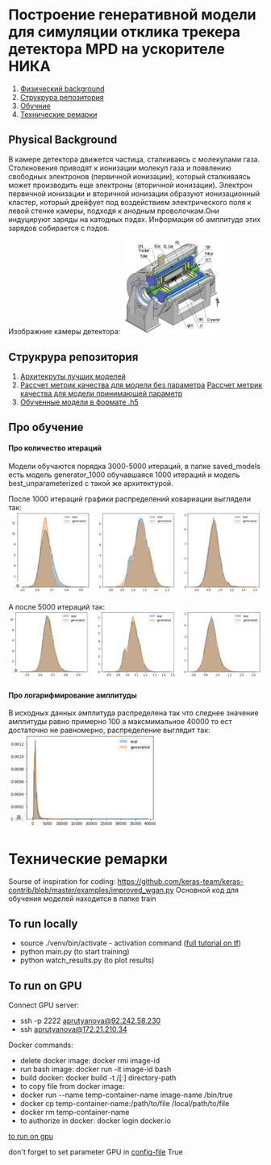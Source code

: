 # Построение генеративной модели для симуляции отклика трекера детектора MPD на ускорителе НИКА

1. [Физический background](#physical-background)
1. [Струкрура репозитория](#струкрура-репозитория)
1. [Обучние](#про-обучение)
1. [Технические ремарки](#технические-ремарки)


## Physical Background

В камере детектора движется частица, сталкиваясь с молекулами газа. 
Столкновения приводят к ионизации молекул газа и появлению свободных электронов (первичной ионизации),
который сталкиваясь может производить еще электроны (вторичной ионизации). 
Электрон первичной ионизации и вторичной ионизации образуют ионизационный кластер, который дрейфует под воздействием электрического поля
к левой стенке камеры, подходя к анодным проволочкам.Они индуцируют заряды на катодных пэдах. Информация об амплитуде этих зарядов собирается с пэдов.

Изображние камеры детектора:
<img src="images/MPDbarrel.png" width="200"/>


## Струкрура репозитория
1. [Архитекруты лучших моделей](https://github.com/prutianova-nastia/PhysGAN/tree/master/train/models)
1. [Рассчет метрик качества для модели без параметра](https://github.com/prutianova-nastia/PhysGAN/blob/master/notebooks/Unparameterized_model_results.ipynb)
   [Рассчет метрик качества для модели принимающей параметр](https://github.com/prutianova-nastia/PhysGAN/blob/master/notebooks/Parametrized_model_results.ipynb)
1. [Oбученные модели в формате .h5](https://github.com/prutianova-nastia/PhysGAN/tree/master/saved_models)


## Про обучение
#### Про количество итераций 
Модели обучаются порядка 3000-5000 итераций, в папке saved_models есть модель generator_1000
обучавшаяся 1000 итераций и модель best_unparameterized с такой же архитектурой.

После 1000 итераций графики распределений ковариации выглядели так: 
<img src="images/iteration-1000.png" width="700"/>

А после 5000 итераций так:
<img src="images/4000-iterations-results.png" width="700"/>

#### Про логарифмирование амплитуды
В исходных данных амплитуда распределена так что следнее значение амплитуды равно примерно 100 а максмимальное 40000
то ест достаточно не равномерно, распределение выглядит так:
<img src="images/amp.png" width="300"/>




# Технические ремарки
Sourse of inspiration for coding:  https://github.com/keras-team/keras-contrib/blob/master/examples/improved_wgan.py
Основной код для обучения моделей находится в папке train

## To run locally
* source ./venv/bin/activate - асtivation command ([full tutorial on tf](https://www.tensorflow.org/install/pip?hl=ru))
* python main.py (to start training)
* python watch_results.py (to plot results)

## To run on GPU
Connect GPU server:
* ssh -p 2222 aprutyanova@92.242.58.230
* ssh aprutyanova@172.21.210.34

Docker commands:

* delete docker image: docker rmi image-id
* run bash image: docker run -it image-id bash
* build docker: docker build -t <user>/<repo-name>[:<tag>] directory-path
* to copy file from docker image:
* docker run --name temp-container-name image-name /bin/true
* docker cp temp-container-name:/path/to/file /local/path/to/file
* docker rm temp-container-name
* to authorize in docker: docker login docker.io 

[to run on gpu](https://github.com/prutianova-nastia/PhysGAN/blob/master/GPU/docker_run.sh)

don't forget to set parameter GPU in [config-file](https://github.com/prutianova-nastia/PhysGAN/tree/master/train/config) True
